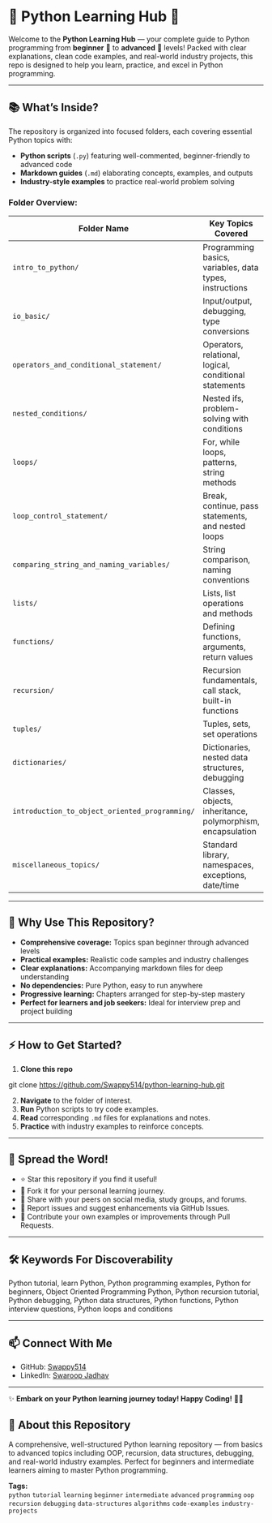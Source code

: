 # 🚀 Python Learning Hub 🐍

Welcome to the **Python Learning Hub** — your complete guide to Python programming from **beginner** 🔰 to **advanced** 🚀 levels! Packed with clear explanations, clean code examples, and real-world industry projects, this repo is designed to help you learn, practice, and excel in Python programming.

---

## 📚 What’s Inside?

The repository is organized into focused folders, each covering essential Python topics with:

- **Python scripts** (`.py`) featuring well-commented, beginner-friendly to advanced code
- **Markdown guides** (`.md`) elaborating concepts, examples, and outputs
- **Industry-style examples** to practice real-world problem solving

### Folder Overview:

| Folder Name                                    | Key Topics Covered                                         |
| ---------------------------------------------- | ---------------------------------------------------------- |
| `intro_to_python/`                             | Programming basics, variables, data types, instructions    |
| `io_basic/`                                    | Input/output, debugging, type conversions                  |
| `operators_and_conditional_statement/`         | Operators, relational, logical, conditional statements     |
| `nested_conditions/`                           | Nested ifs, problem-solving with conditions                |
| `loops/`                                       | For, while loops, patterns, string methods                 |
| `loop_control_statement/`                      | Break, continue, pass statements, and nested loops         |
| `comparing_string_and_naming_variables/`       | String comparison, naming conventions                      |
| `lists/`                                       | Lists, list operations and methods                         |
| `functions/`                                   | Defining functions, arguments, return values               |
| `recursion/`                                   | Recursion fundamentals, call stack, built-in functions     |
| `tuples/`                                      | Tuples, sets, set operations                               |
| `dictionaries/`                                | Dictionaries, nested data structures, debugging            |
| `introduction_to_object_oriented_programming/` | Classes, objects, inheritance, polymorphism, encapsulation |
| `miscellaneous_topics/`                        | Standard library, namespaces, exceptions, date/time        |

---

## 🌟 Why Use This Repository?

- **Comprehensive coverage:** Topics span beginner through advanced levels
- **Practical examples:** Realistic code samples and industry challenges
- **Clear explanations:** Accompanying markdown files for deep understanding
- **No dependencies:** Pure Python, easy to run anywhere
- **Progressive learning:** Chapters arranged for step-by-step mastery
- **Perfect for learners and job seekers:** Ideal for interview prep and project building

---

## ⚡ How to Get Started?

1. **Clone this repo**

git clone https://github.com/Swappy514/python-learning-hub.git

2. **Navigate** to the folder of interest.
3. **Run** Python scripts to try code examples.
4. **Read** corresponding `.md` files for explanations and notes.
5. **Practice** with industry examples to reinforce concepts.

---

## 📢 Spread the Word!

- ⭐️ Star this repository if you find it useful!
- 🍴 Fork it for your personal learning journey.
- 📣 Share with your peers on social media, study groups, and forums.
- 🐞 Report issues and suggest enhancements via GitHub Issues.
- 💬 Contribute your own examples or improvements through Pull Requests.

---

## 🛠 Keywords For Discoverability

Python tutorial, learn Python, Python programming examples, Python for beginners, Object Oriented Programming Python, Python recursion tutorial, Python debugging, Python data structures, Python functions, Python interview questions, Python loops and conditions

---

## 📫 Connect With Me

- GitHub: [Swappy514](https://github.com/Swappy514)
- LinkedIn: [Swaroop Jadhav](https://www.linkedin.com/in/swaroopjadhav514/)

---

✨ **Embark on your Python learning journey today! Happy Coding!** 🐍🎉

## 📘 About this Repository

A comprehensive, well-structured Python learning repository — from basics to advanced topics including OOP, recursion, data structures, debugging, and real-world industry examples. Perfect for beginners and intermediate learners aiming to master Python programming.

**Tags:**  
`python` `tutorial` `learning` `beginner` `intermediate` `advanced` `programming` `oop` `recursion` `debugging` `data-structures` `algorithms` `code-examples` `industry-projects`

